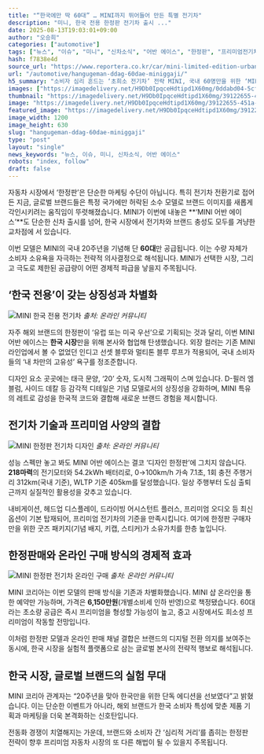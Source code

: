 ```yaml
---
title: "“한국에만 딱 60대” … MINI까지 뛰어들어 만든 특별 전기차"
description: "미니, 한국 전용 한정판 전기차 출시 ..."
date: 2025-08-13T19:03:01+09:00
author: "오승희"
categories: ["automotive"]
tags: ["뉴스", "이슈", "미니", "신차소식", "어반 에이스", "한정판", "프리미엄전기차", "한정판자동차시장"]
hash: f7838e4d
source_url: "https://www.reportera.co.kr/car/mini-limited-edition-urban-ace/"
url: "/automotive/hangugeman-ddag-60dae-miniggaji/"
h5_summary: "소비자 심리 흔드는 ‘초희소 전기차’ 전략 MINI, 국내 60명만을 위한 ‘MINI 어반 에이스’로 시장 반응 시험대"
images: ["https://imagedelivery.net/H9Db0IpqceHdtipd1X60mg/0ddabd04-5cfb-4349-ce2f-045638ae9200/public", "https://imagedelivery.net/H9Db0IpqceHdtipd1X60mg/39122655-451a-4f0f-fdce-94b3844de500/public", "https://imagedelivery.net/H9Db0IpqceHdtipd1X60mg/3063690c-f1b3-40ea-b477-f6b7ab39c100/public", "https://imagedelivery.net/H9Db0IpqceHdtipd1X60mg/802d3b53-374c-41fe-43a0-847cdc4ef000/public"]
thumbnail: "https://imagedelivery.net/H9Db0IpqceHdtipd1X60mg/39122655-451a-4f0f-fdce-94b3844de500/public"
image: "https://imagedelivery.net/H9Db0IpqceHdtipd1X60mg/39122655-451a-4f0f-fdce-94b3844de500/public"
featured_image: "https://imagedelivery.net/H9Db0IpqceHdtipd1X60mg/39122655-451a-4f0f-fdce-94b3844de500/public"
image_width: 1200
image_height: 630
slug: "hangugeman-ddag-60dae-miniggaji"
type: "post"
layout: "single"
news_keywords: "뉴스, 이슈, 미니, 신차소식, 어반 에이스"
robots: "index, follow"
draft: false
---
```


자동차 시장에서 ‘한정판’은 단순한 마케팅 수단이 아닙니다. 특히 전기차 전환기로 접어든 지금, 글로벌 브랜드들은 특정 국가에만 허락된 소수 모델로 브랜드 이미지를 새롭게 각인시키려는 움직임이 뚜렷해졌습니다. MINI가 이번에 내놓은 **‘MINI 어반 에이스’**도 단순한 신차 출시를 넘어, 한국 시장에서 전기차와 브랜드 충성도 모두를 겨냥한 교차점에 서 있습니다.

이번 모델은 MINI의 국내 20주년을 기념해 단 **60대**만 공급됩니다. 이는 수량 자체가 소비자 소유욕을 자극하는 전략적 의사결정으로 해석됩니다. MINI가 선택한 시장, 그리고 극도로 제한된 공급량이 어떤 경제적 파급을 낳을지 주목됩니다.

## ‘한국 전용’이 갖는 상징성과 차별화

![MINI 한국 전용 전기차](https://imagedelivery.net/H9Db0IpqceHdtipd1X60mg/802d3b53-374c-41fe-43a0-847cdc4ef000/public)
*출처: 온라인 커뮤니티*


자주 해외 브랜드의 한정판이 ‘유럽 또는 미국 우선’으로 기획되는 것과 달리, 이번 MINI 어반 에이스는 **한국 시장**만을 위해 본사와 협업해 탄생했습니다. 외장 컬러는 기존 MINI 라인업에서 볼 수 없었던 인디고 선셋 블루와 멀티톤 블루 루프가 적용되어, 국내 소비자들의 ‘내 차만의 고유성’ 욕구를 정조준합니다.

디자인 요소 곳곳에는 태극 문양, ‘20’ 숫자, 도시적 그래픽이 스며 있습니다. D-필러 엠블럼, 사이드 데칼 등 감각적 디테일은 기념 모델로서의 상징성을 강화하며, MINI 특유의 레트로 감성을 한국적 코드와 결합해 새로운 브랜드 경험을 제시합니다.

## 전기차 기술과 프리미엄 사양의 결합

![MINI 한정판 전기차 디자인](https://imagedelivery.net/H9Db0IpqceHdtipd1X60mg/3063690c-f1b3-40ea-b477-f6b7ab39c100/public)
*출처: 온라인 커뮤니티*


성능 스펙만 놓고 봐도 MINI 어반 에이스는 결코 ‘디자인 한정판’에 그치지 않습니다. **218마력**의 전기모터와 54.2kWh 배터리로, 0→100km/h 가속 7.1초, 1회 충전 주행거리 312km(국내 기준), WLTP 기준 405km를 달성했습니다. 일상 주행부터 도심 출퇴근까지 실질적인 활용성을 갖추고 있습니다.

내비게이션, 헤드업 디스플레이, 드라이빙 어시스턴트 플러스, 프리미엄 오디오 등 최신 옵션이 기본 탑재되어, 프리미엄 전기차의 기준을 만족시킵니다. 여기에 한정판 구매자만을 위한 굿즈 패키지(기념 배지, 키캡, 스티커)가 소유가치를 한층 높입니다.

## 한정판매와 온라인 구매 방식의 경제적 효과

![MINI 한정판 전기차 온라인 구매](https://imagedelivery.net/H9Db0IpqceHdtipd1X60mg/0ddabd04-5cfb-4349-ce2f-045638ae9200/public)
*출처: 온라인 커뮤니티*


MINI 코리아는 이번 모델의 판매 방식을 기존과 차별화했습니다. MINI 샵 온라인을 통한 예약만 가능하며, 가격은 **6,150만원**(개별소비세 인하 반영)으로 책정됐습니다. 60대라는 초소량 공급은 즉시 프리미엄을 형성할 가능성이 높고, 중고 시장에서도 희소성 프리미엄이 작동할 전망입니다.

이처럼 한정판 모델과 온라인 판매 채널 결합은 브랜드의 디지털 전환 의지를 보여주는 동시에, 한국 시장을 실험적 플랫폼으로 삼는 글로벌 본사의 전략적 행보로 해석됩니다.

## 한국 시장, 글로벌 브랜드의 실험 무대

MINI 코리아 관계자는 “20주년을 맞아 한국만을 위한 단독 에디션을 선보였다”고 밝혔습니다. 이는 단순한 이벤트가 아니라, 해외 브랜드가 한국 소비자 특성에 맞춘 제품 기획과 마케팅을 더욱 본격화하는 신호탄입니다.

전동화 경쟁이 치열해지는 가운데, 브랜드와 소비자 간 ‘심리적 거리’를 좁히는 한정판 전략이 향후 프리미엄 자동차 시장의 또 다른 해법이 될 수 있을지 주목됩니다.
